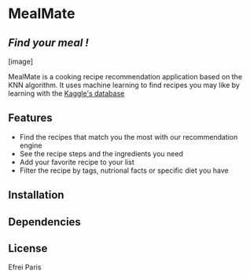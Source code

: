 # MealMate
## _Find your meal !_

[image]

MealMate is a cooking recipe recommendation application based on the KNN algorithm. It uses machine learning to find recipes you may like by learning with the [Kaggle's database](https://www.kaggle.com/datasets/shuyangli94/food-com-recipes-and-user-interactions)

## Features
* Find the recipes that match you the most with our recommendation engine
* See the recipe steps and the ingredients you need
* Add your favorite recipe to your list
* Filter the recipe by tags, nutrional facts or specific diet you have

## Installation

## Dependencies

## License
Efrei Paris
